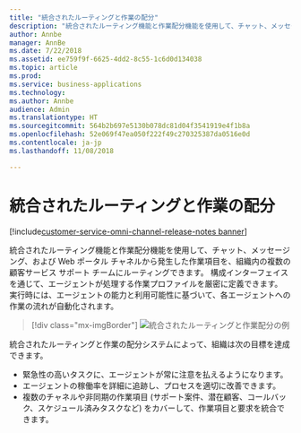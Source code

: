 ```yaml
---
title: "統合されたルーティングと作業の配分"
description: "統合されたルーティング機能と作業配分機能を使用して、チャット、メッセージング、および Web ポータル チャネルから発生した作業項目を、組織内の複数の顧客サービス サポート チームにルーティングできます。"
author: Annbe
manager: AnnBe
ms.date: 7/22/2018
ms.assetid: ee759f9f-6625-4dd2-8c55-1c6d0d134038
ms.topic: article
ms.prod: 
ms.service: business-applications
ms.technology: 
ms.author: Annbe
audience: Admin
ms.translationtype: HT
ms.sourcegitcommit: 564b2b697e5130b078dc81d04f3541919e4f1b8a
ms.openlocfilehash: 52e069f47ea050f222f49c270325387da0516e0d
ms.contentlocale: ja-jp
ms.lasthandoff: 11/08/2018

---
```


#  <a name="unified-routing-and-work-distribution"></a>統合されたルーティングと作業の配分 

[!include[customer-service-omni-channel-release-notes banner](../../includes/customer-service-omni-channel-release-notes.md)]



統合されたルーティング機能と作業配分機能を使用して、チャット、メッセージング、および Web ポータル チャネルから発生した作業項目を、組織内の複数の顧客サービス サポート チームにルーティングできます。 構成インターフェイスを通じて、エージェントが処理する作業プロファイルを厳密に定義できます。 実行時には、エージェントの能力と利用可能性に基づいて、各エージェントへの作業の流れが自動化されます。

> [!div class="mx-imgBorder"]
> ![統合されたルーティングと作業配分の例](media/unified-routing-work-distribution-1.png "統合されたルーティングと作業配分の例")
<!-- picture -->


統合されたルーティングと作業の配分システムによって、組織は次の目標を達成できます。

-   緊急性の高いタスクに、エージェントが常に注意を払えるようになります。
-   エージェントの稼働率を詳細に追跡し、プロセスを適切に改善できます。
-   複数のチャネルや非同期の作業項目 (サポート案件、潜在顧客、コールバック、スケジュール済みタスクなど) をカバーして、作業項目と要求を統合できます。

